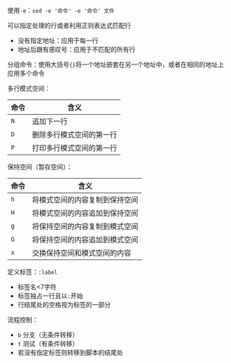 使用`-e`：`sed -e '命令' -e '命令' 文件`

可以指定处理的行或者利用正则表达式匹配行

- 没有指定地址：应用于每一行
- 地址后跟有感叹号：应用于不匹配的所有行

分组命令：使用大括号`{}`将一个地址嵌套在另一个地址中，或者在相同的地址上应用多个命令

多行模式空间：

|命令|含义|
|---|---|
|`N`|追加下一行|
|`D`|删除多行模式空间的第一行|
|`P`|打印多行模式空间的第一行|

保持空间（暂存空间）：

|命令|含义|
|---|---|
|`h`|将模式空间的内容复制到保持空间|
|`H`|将模式空间的内容追加到保持空间|
|`g`|将保持空间的内容复制到模式空间|
|`G`|将保持空间的内容追加到模式空间|
|`x`|交换保持空间和模式空间的内容|

定义标签：`:label`

- 标签名<7字符
- 标签独占一行且以`:`开始
- 行结尾处的空格视为标签的一部分

流程控制：

- `b` 分支（无条件转移）
- `t` 测试（有条件转移）
- 若没有指定标签则转移到脚本的结尾处


